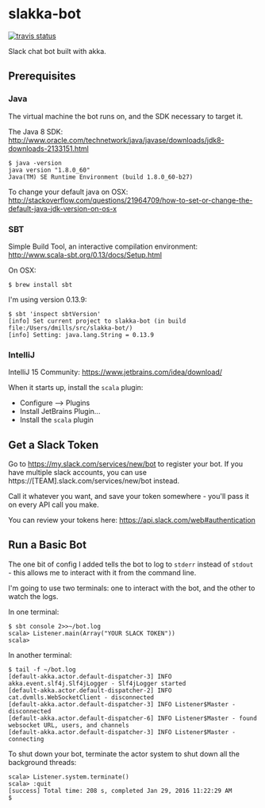 # slakka-bot

[![travis status](https://travis-ci.org/dvmlls/slakka-bot.svg?branch=master)](https://travis-ci.org/dvmlls/slakka-bot)

Slack chat bot built with akka.  

## Prerequisites

### Java

The virtual machine the bot runs on, and the SDK necessary to target it. 

The Java 8 SDK: http://www.oracle.com/technetwork/java/javase/downloads/jdk8-downloads-2133151.html

```
$ java -version
java version "1.8.0_60"
Java(TM) SE Runtime Environment (build 1.8.0_60-b27)
```

To change your default java on OSX: http://stackoverflow.com/questions/21964709/how-to-set-or-change-the-default-java-jdk-version-on-os-x

### SBT

Simple Build Tool, an interactive compilation environment: http://www.scala-sbt.org/0.13/docs/Setup.html

On OSX:
```
$ brew install sbt
```

I'm using version 0.13.9: 
```
$ sbt 'inspect sbtVersion'
[info] Set current project to slakka-bot (in build file:/Users/dmills/src/slakka-bot/)
[info] Setting: java.lang.String = 0.13.9
```

### IntelliJ

IntelliJ 15 Community: https://www.jetbrains.com/idea/download/ 

When it starts up, install the `scala` plugin:
* Configure --> Plugins
* Install JetBrains Plugin...
* Install the `scala` plugin

## Get a Slack Token

Go to https://my.slack.com/services/new/bot to register your bot. If you have multiple slack accounts, you can use https://[TEAM].slack.com/services/new/bot instead. 

Call it whatever you want, and save your token somewhere - you'll pass it on every API call you make. 

You can review your tokens here: https://api.slack.com/web#authentication 

## Run a Basic Bot

The one bit of config I added tells the bot to log to `stderr` instead of `stdout` - this allows me to interact with it from the command line.

I'm going to use two terminals: one to interact with the bot, and the other to watch the logs.

In one terminal:
```
$ sbt console 2>>~/bot.log
scala> Listener.main(Array("YOUR SLACK TOKEN"))
scala> 
```

In another terminal:
```
$ tail -f ~/bot.log
[default-akka.actor.default-dispatcher-3] INFO akka.event.slf4j.Slf4jLogger - Slf4jLogger started
[default-akka.actor.default-dispatcher-2] INFO cat.dvmlls.WebSocketClient - disconnected
[default-akka.actor.default-dispatcher-3] INFO Listener$Master - disconnected
[default-akka.actor.default-dispatcher-6] INFO Listener$Master - found websocket URL, users, and channels
[default-akka.actor.default-dispatcher-3] INFO Listener$Master - connecting
```

To shut down your bot, terminate the actor system to shut down all the background threads:
```
scala> Listener.system.terminate()
scala> :quit
[success] Total time: 208 s, completed Jan 29, 2016 11:22:29 AM
$ 
```